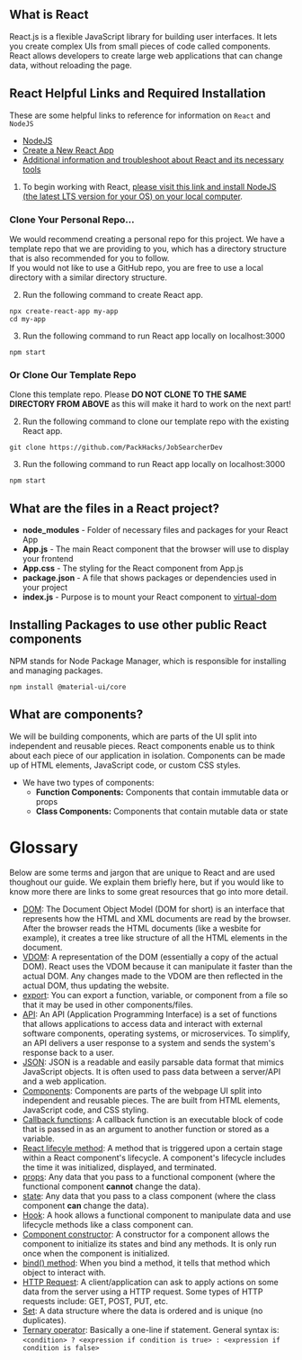 ## What is React
React.js is a flexible JavaScript library for building user interfaces. It lets you create complex UIs from small pieces of code called components. React allows developers to create large web applications that can change data, without reloading the page.


## React Helpful Links and Required Installation
These are some helpful links to reference for information on ```React``` and ```NodeJS```
* [NodeJS](https://nodejs.org/en/ "NodeJS")
* [Create a New React App](https://github.com/facebook/create-react-app "Create a New React App")
* [Additional information and troubleshoot about React and its necessary tools](https://reactjs.org/tutorial/tutorial.html)

1. To begin working with React, [please visit this link and install NodeJS (the latest LTS version for your OS) on your local computer](https://nodejs.org/en/).

### Clone Your Personal Repo...
We would recommend creating a personal repo for this project. We have a template repo that we are providing to you, which has a directory structure that is also recommended for you to follow.  
If you would not like to use a GitHub repo, you are free to use a local directory with a similar directory structure.

2. Run the following command to create React app. 
```
npx create-react-app my-app
cd my-app
```

3. Run the following command to run React app locally on localhost:3000
```
npm start
```
 
### Or Clone Our Template Repo 
Clone this template repo. Please **DO NOT CLONE TO THE SAME DIRECTORY FROM ABOVE** as this will make it hard to work on the next part!

2. Run the following command to clone our template repo with the existing React app.
```
git clone https://github.com/PackHacks/JobSearcherDev
```

3. Run the following command to run React app locally on localhost:3000
```
npm start
```

## What are the files in a React project? 
* **node_modules** - Folder of necessary files and packages for your React App 
* **App.js** - The main React component that the browser will use to display your frontend 
* **App.css** - The styling for the React component from App.js 
* **package.json** - A file that shows packages or dependencies used in your project 
* **index.js** - Purpose is to mount your React component to [virtual-dom](https://www.codecademy.com/articles/react-virtual-dom)

## Installing Packages to use other public React components 
NPM stands for Node Package Manager, which is responsible for installing and managing packages. 
```
npm install @material-ui/core 
```

## What are components? 
We will be building components, which are parts of the UI split into independent and reusable pieces. React components enable us to think about each piece of our application in isolation. Components can be made up of  HTML elements, JavaScript code, or custom CSS styles. 
  - We have two types of components: 
    - **Function Components:** Components that contain immutable data or props 
    - **Class Components:** Components that contain mutable data or state  

# Glossary
Below are some terms and jargon that are unique to React and are used thoughout our guide. We explain them briefly here, but if you would like to know more there are links to some great resources that go into more detail.
* [DOM](https://bitsofco.de/what-exactly-is-the-dom/): The Document Object Model (DOM for short) is an interface that represents how the HTML and XML documents are read by the browser. After the browser reads the HTML documents (like a wesbite for example), it creates a tree like structure of all the HTML elements in the document.
* [VDOM](https://programmingwithmosh.com/react/react-virtual-dom-explained/): A representation of the DOM (essentially a copy of the actual DOM). React uses the VDOM because it can manipulate it faster than the actual DOM. Any changes made to the VDOM are then reflected in the actual DOM, thus updating the website.
* [export](https://medium.com/@baintonw/importing-and-exporting-in-react-91bf7c3e5e45): You can export a function, variable, or component from a file so that it may be used in other components/files.
* [API](https://medium.com/swlh/api-for-dummies-232a5a48f950): An API (Application Programming Interface) is a set of functions that allows applications to access data and interact with external software components, operating systems, or microservices. To simplify, an API delivers a user response to a system and sends the system's response back to a user.
* [JSON](https://developers.squarespace.com/what-is-json#:~:text=JSON%2C%20or%20JavaScript%20Object%20Notation,content%20created%20with%20the%20CMS.): JSON is a readable and easily parsable data format that mimics JavaScript objects. It is often used to pass data between a server/API and a web application.
* [Components](https://www.w3schools.com/react/react_components.asp): Components are parts of the webpage UI split into independent and reusable pieces. The are built from HTML elements, JavaScript code, and CSS styling.
* [Callback functions](https://www.freecodecamp.org/news/javascript-callback-functions-what-are-callbacks-in-js-and-how-to-use-them/): A callback function is an executable block of code that is passed in as an argument to another function or stored as a variable.
* [React lifecyle method](https://programmingwithmosh.com/javascript/react-lifecycle-methods/#:~:text=What%20are%20React%20lifecycle%20methods,birth%2C%20growth%2C%20and%20death.): A method that is triggered upon a certain stage within a React component's lifecycle. A component's lifecycle includes the time it was initialized, displayed, and terminated.
* [props](https://www.w3schools.com/react/react_props.asp): Any data that you pass to a functional component (where the functional component **cannot** change the data).
* [state](https://reactjs.org/docs/state-and-lifecycle.html): Any data that you pass to a class component (where the class component **can** change the data).
* [Hook](https://reactjs.org/docs/hooks-overview.html): A hook allows a functional component to manipulate data and use lifecycle methods like a class component can.
* [Component constructor](https://reactjs.org/docs/react-component.html): A constructor for a component allows the component to initialize its states and bind any methods. It is only run once when the component is initialized.
* [bind() method](https://codeburst.io/binding-functions-in-react-b168d2d006cb): When you bind a method, it tells that method which object to interact with.
* [HTTP Request](https://www.w3schools.com/tags/ref_httpmethods.asp#:~:text=HTTP%20works%20as%20a%20request,also%20contain%20the%20requested%20content.): A client/application can ask to apply actions on some data from the server using a HTTP request. Some types of HTTP requests include: GET, POST, PUT, etc.
* [Set](https://www.geeksforgeeks.org/sets-in-javascript/): A data structure where the data is ordered and is unique (no duplicates).
* [Ternary operator](https://developer.mozilla.org/en-US/docs/Web/JavaScript/Reference/Operators/Conditional_Operator): Basically a one-line if statement. General syntax is: ```<condition> ? <expression if condition is true> : <expression if condition is false>```
